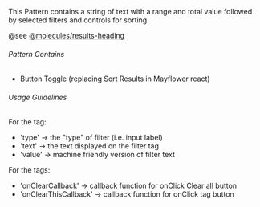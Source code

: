 This Pattern contains a string of text with a range and total value followed by selected filters and controls for sorting.

@see [@molecules/results-heading](https://mayflower.digital.mass.gov/?p=molecules-results-heading&view=c)

###### Pattern Contains
* Button Toggle (replacing Sort Results in Mayflower react)


###### Usage Guidelines

For the tag:
- 'type' -> the "type" of filter (i.e. input label)
- 'text' -> the text displayed on the filter tag
- 'value' -> machine friendly version of filter text

For the tags:
- 'onClearCallback' -> callback function for onClick Clear all button
- 'onClearThisCallback' -> callback function for onClick tag button
